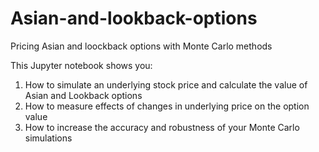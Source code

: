 # Asian-and-lookback-options
Pricing Asian and loockback options with Monte Carlo methods

This Jupyter notebook shows you:
1. How to simulate an underlying stock price and calculate the value of Asian and Lookback options
2. How to measure effects of changes in underlying price on the option value
3. How to increase the accuracy and robustness of your Monte Carlo simulations
